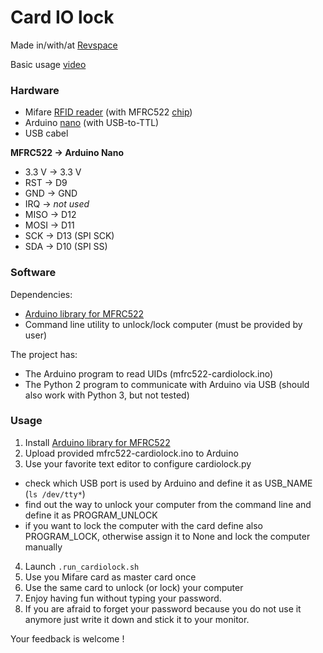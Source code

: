 # Card IO lock

Made in/with/at [Revspace](http://revspace.nl)

Basic usage [video](https://youtu.be/0Dn9kWpbn1k)

### Hardware

- Mifare [RFID reader](https://github.com/asomov/cardiolock/blob/master/doc/RC522_1.jpg)
(with MFRC522 [chip](https://www.nxp.com/documents/data_sheet/MFRC522.pdf))
- Arduino [nano](https://www.arduino.cc/en/Main/arduinoBoardNano) (with USB-to-TTL)
- USB cabel

**MFRC522 -> Arduino Nano**

- 3.3 V -> 3.3 V
- RST   -> D9
- GND   -> GND
- IRQ   -> *not used*
- MISO  -> D12
- MOSI  -> D11
- SCK   -> D13 (SPI SCK)
- SDA   -> D10 (SPI SS)

### Software

Dependencies:
- [Arduino library for MFRC522](https://github.com/miguelbalboa/rfid)
- Command line utility to unlock/lock computer (must be provided by user)

The project has:
- The Arduino program to read UIDs (mfrc522-cardiolock.ino)
- The Python 2 program to communicate with Arduino via USB (should also work with Python 3, but not tested)

### Usage

1. Install [Arduino library for MFRC522](https://github.com/miguelbalboa/rfid)
2. Upload provided mfrc522-cardiolock.ino to Arduino
3. Use your favorite text editor to configure cardiolock.py
  - check which USB port is used by Arduino and define it as USB_NAME (`ls /dev/tty*`)
  - find out the way to unlock your computer from the command line and
    define it as PROGRAM_UNLOCK
  - if you want to lock the computer with the card define also PROGRAM_LOCK,
    otherwise assign it to None and lock the computer manually
4. Launch `.run_cardiolock.sh`
5. Use you Mifare card as master card once
6. Use the same card to unlock (or lock) your computer
7. Enjoy having fun without typing your password.
8. If you are afraid to forget your password because you do not use it anymore
   just write it down and stick it to your monitor.

Your feedback is welcome !
